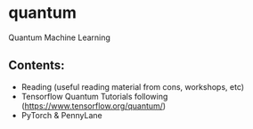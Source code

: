 # quantum
Quantum Machine Learning

## Contents:

+ Reading (useful reading material from cons, workshops, etc)
+ Tensorflow Quantum Tutorials following (https://www.tensorflow.org/quantum/)
+ PyTorch & PennyLane 
